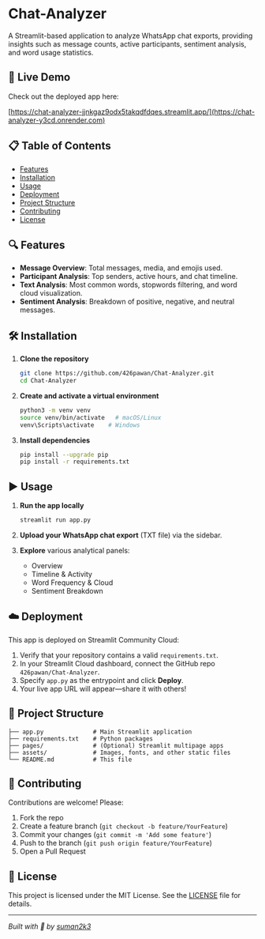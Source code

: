 # Chat-Analyzer

A Streamlit-based application to analyze WhatsApp chat exports, providing insights such as message counts, active participants, sentiment analysis, and word usage statistics.

## 🚀 Live Demo

Check out the deployed app here:

[https://chat-analyzer-jjnkgaz9odx5takqdfdqes.streamlit.app/](https://chat-analyzer-y3cd.onrender.com)

## 📋 Table of Contents

- [Features](#features)
- [Installation](#installation)
- [Usage](#usage)
- [Deployment](#deployment)
- [Project Structure](#project-structure)
- [Contributing](#contributing)
- [License](#license)

## 🔍 Features

- **Message Overview**: Total messages, media, and emojis used.
- **Participant Analysis**: Top senders, active hours, and chat timeline.
- **Text Analysis**: Most common words, stopwords filtering, and word cloud visualization.
- **Sentiment Analysis**: Breakdown of positive, negative, and neutral messages.

## 🛠️ Installation

1. **Clone the repository**
   ```bash
   git clone https://github.com/426pawan/Chat-Analyzer.git
   cd Chat-Analyzer
   ```

2. **Create and activate a virtual environment**
   ```bash
   python3 -m venv venv
   source venv/bin/activate   # macOS/Linux
   venv\Scripts\activate    # Windows
   ```

3. **Install dependencies**
   ```bash
   pip install --upgrade pip
   pip install -r requirements.txt
   ```

## ▶️ Usage

1. **Run the app locally**
   ```bash
   streamlit run app.py
   ```

2. **Upload your WhatsApp chat export** (TXT file) via the sidebar.
3. **Explore** various analytical panels:
   - Overview
   - Timeline & Activity
   - Word Frequency & Cloud
   - Sentiment Breakdown

## ☁️ Deployment

This app is deployed on Streamlit Community Cloud:

1. Verify that your repository contains a valid `requirements.txt`.
2. In your Streamlit Cloud dashboard, connect the GitHub repo `426pawan/Chat-Analyzer`.
3. Specify `app.py` as the entrypoint and click **Deploy**.
4. Your live app URL will appear—share it with others!

## 📂 Project Structure

```text
├── app.py              # Main Streamlit application
├── requirements.txt    # Python packages
├── pages/              # (Optional) Streamlit multipage apps
├── assets/             # Images, fonts, and other static files
└── README.md           # This file
```

## 🤝 Contributing

Contributions are welcome! Please:

1. Fork the repo
2. Create a feature branch (`git checkout -b feature/YourFeature`)
3. Commit your changes (`git commit -m 'Add some feature'`)
4. Push to the branch (`git push origin feature/YourFeature`)
5. Open a Pull Request

## 📄 License

This project is licensed under the MIT License. See the [LICENSE](LICENSE) file for details.

---

*Built with 💬 by [suman2k3](https://github.com/suman2k3)*

